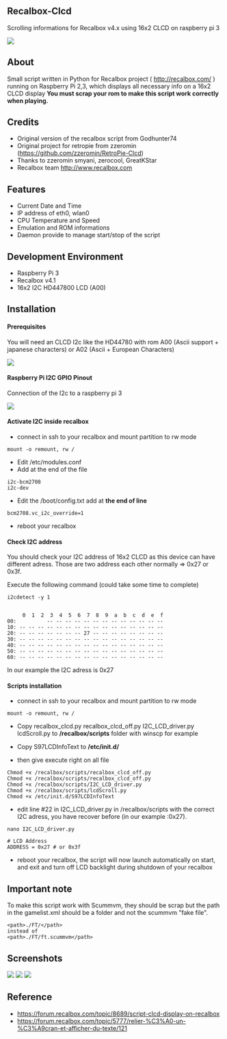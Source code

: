 ## Recalbox-Clcd
Scrolling informations for Recalbox v4.x using 16x2 CLCD on raspberry pi 3

<img src="http://i.imgur.com/CGAyTAlm.jpg">

## About
Small script written in Python for Recalbox project ( http://recalbox.com/ ) 
running on Raspberry Pi 2,3, which displays all necessary info on a 16x2 CLCD display
**You must scrap your rom to make this script work correctly when playing.**

## Credits
* Original version of the recalbox script from Godhunter74
* Original project for retropie from zzeromin (https://github.com/zzeromin/RetroPie-Clcd)
* Thanks to zzeromin smyani, zerocool, GreatKStar
* Recalbox team http://www.recalbox.com

## Features
* Current Date and Time
* IP address of eth0, wlan0
* CPU Temperature and Speed
* Emulation and ROM informations
* Daemon provide to manage start/stop of the script

## Development Environment
* Raspberry Pi 3
* Recalbox v4.1
* 16x2 I2C HD447800 LCD (A00)

## Installation

#### Prerequisites

You will need an CLCD I2c like the HD44780 with rom A00 (Ascii support + japanese characters) or A02 (Ascii + European Characters)

<img src="http://i.imgur.com/YrDDhwUm.jpg">


#### Raspberry Pi I2C GPIO Pinout

Connection of the I2c to a raspberry pi 3

<img src="http://i.imgur.com/NKswbgr.png">



#### Activate I2C inside recalbox

* connect in ssh to your recalbox and mount partition to rw mode 
```
mount -o remount, rw /
```

* Edit /etc/modules.conf
* Add at the end of the file
```
i2c-bcm2708
i2c-dev
```

* Edit the /boot/config.txt
add at **the end of line**
```
bcm2708.vc_i2c_override=1
```
*  reboot your recalbox


#### Check I2C address 
You should check your I2C address of 16x2 CLCD as this device can have different adress.
Those are two address each other normally => 0x27 or 0x3f.

Execute the following command (could take some time to complete)
```
i2cdetect -y 1
```
<pre><code>
     0  1  2  3  4  5  6  7  8  9  a  b  c  d  e  f
00:          -- -- -- -- -- -- -- -- -- -- -- -- --
10: -- -- -- -- -- -- -- -- -- -- -- -- -- -- -- --
20: -- -- -- -- -- -- -- 27 -- -- -- -- -- -- -- --
30: -- -- -- -- -- -- -- -- -- -- -- -- -- -- -- --
40: -- -- -- -- -- -- -- -- -- -- -- -- -- -- -- --
50: -- -- -- -- -- -- -- -- -- -- -- -- -- -- -- --
60: -- -- -- -- -- -- -- -- -- -- -- -- -- -- -- --</code></pre>

In our example the I2C adress is 0x27

#### Scripts installation

* connect in ssh to your recalbox and mount partition to rw mode 
```
mount -o remount, rw /
```

* Copy 
        recalbox_clcd.py 
        recalbox_clcd_off.py
        I2C_LCD_driver.py
        lcdScroll.py 
    to **/recalbox/scripts** folder with winscp for example

* Copy 
        S97LCDInfoText 
    to **/etc/init.d/**
    
* then give execute right on all file

```
Chmod +x /recalbox/scripts/recalbox_clcd_off.py
Chmod +x /recalbox/scripts/recalbox_clcd_off.py
Chmod +x /recalbox/scripts/I2C_LCD_driver.py
Chmod +x /recalbox/scripts/lcdScroll.py
Chmod +x /etc/init.d/S97LCDInfoText
```

* edit line #22 in I2C_LCD_driver.py in /recalbox/scripts with the correct I2C adress, you have recover before (in our example :0x27).

<pre><code>nano I2C_LCD_driver.py

# LCD Address
ADDRESS = 0x27 # or 0x3f
</code></pre>

* reboot your recalbox, the script will now launch automatically on start, and exit and turn off LCD backlight during shutdown of your recalbox

## Important note

To make this script work with Scummvm, they should be scrap but the path in the gamelist.xml should be a folder and not the scummvm "fake file".
```
<path>./FT/</path>
instead of 
<path>./FT/ft.scummvm</path>
```

## Screenshots

<img src="http://i.imgur.com/PEAyQm2m.jpg">
<img src="http://i.imgur.com/fsXfArEm.jpg">
<img src="http://i.imgur.com/qesmRu6m.jpg">

## Reference

* https://forum.recalbox.com/topic/8689/script-clcd-display-on-recalbox
* https://forum.recalbox.com/topic/5777/relier-%C3%A0-un-%C3%A9cran-et-afficher-du-texte/121